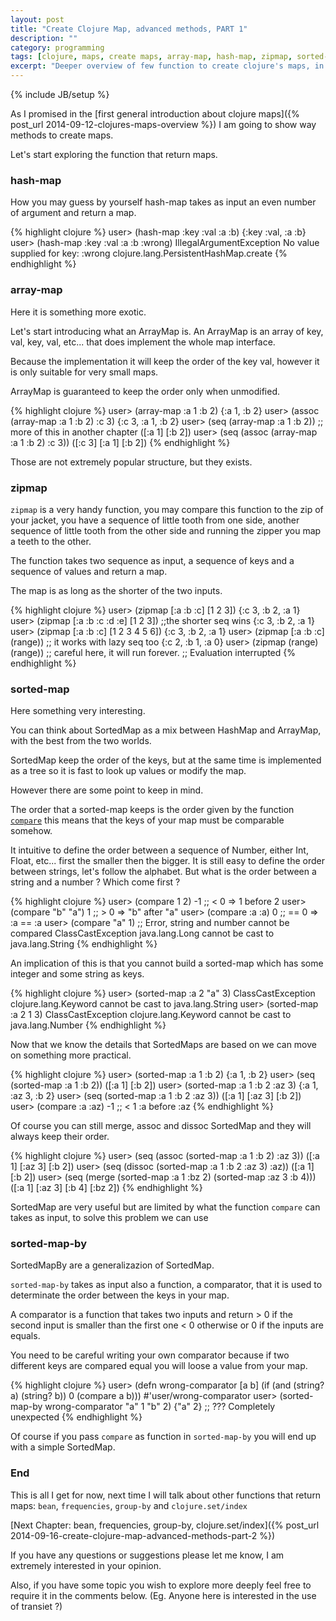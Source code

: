 ```yaml
---
layout: post
title: "Create Clojure Map, advanced methods, PART 1"
description: ""
category: programming
tags: [clojure, maps, create maps, array-map, hash-map, zipmap, sorted-map, sorted-map-by]
excerpt: "Deeper overview of few function to create clojure's maps, in particular hash-map, array-map, zipmap, sorted-map and sorted-map-by."
---
```

{% include JB/setup %}

As I promised in the [first general introduction about clojure maps]({% post_url 2014-09-12-clojures-maps-overview %}) I am going to show way methods to create maps.

Let's start exploring the function that return maps.

### hash-map

How you may guess by yourself hash-map takes as input an even number of argument and return a map.

{% highlight clojure %} 
user> (hash-map :key :val :a :b)
{:key :val, :a :b}
user> (hash-map :key :val :a :b :wrong)
IllegalArgumentException No value supplied for key: :wrong  clojure.lang.PersistentHashMap.create
{% endhighlight %}

### array-map

Here it is something more exotic.

Let's start introducing what an ArrayMap is. An ArrayMap is an array of key, val, key, val, etc... that does implement the whole map interface.

Because the implementation it will keep the order of the key val, however it is only suitable for very small maps.

ArrayMap is guaranteed to keep the order only when unmodified.

{% highlight clojure %}
user> (array-map :a 1 :b 2)
{:a 1, :b 2}
user> (assoc (array-map :a 1 :b 2) :c 3)
{:c 3, :a 1, :b 2}
user> (seq (array-map :a 1 :b 2)) ;; more of this in another chapter
([:a 1] [:b 2])
user> (seq (assoc (array-map :a 1 :b 2) :c 3))
([:c 3] [:a 1] [:b 2])
{% endhighlight %}

Those are not extremely popular structure, but they exists.

### zipmap

`zipmap` is a very handy function, you may compare this function to the zip of your jacket, you have a sequence of little tooth from one side, another sequence of little tooth from the other side and running the zipper you map a teeth to the other.

The function takes two sequence as input, a sequence of keys and a sequence of values and return a map.

The map is as long as the shorter of the two inputs.

{% highlight clojure %}
user> (zipmap [:a :b :c] [1 2 3])
{:c 3, :b 2, :a 1}
user> (zipmap [:a :b :c :d :e] [1 2 3]) ;;the shorter seq wins
{:c 3, :b 2, :a 1}
user> (zipmap [:a :b :c] [1 2 3 4 5 6])
{:c 3, :b 2, :a 1}
user> (zipmap [:a :b :c] (range)) ;; it works with lazy seq too
{:c 2, :b 1, :a 0}
user> (zipmap (range) (range)) ;; careful here, it will run forever.
;; Evaluation interrupted
{% endhighlight %}

### sorted-map

Here something very interesting.

You can think about SortedMap as a mix between HashMap and ArrayMap, with the best from the two worlds.

SortedMap keep the order of the keys, but at the same time is implemented as a tree so it is fast to look up values or modify the map.

However there are some point to keep in mind.

The order that a sorted-map keeps is the order given by the function [`compare`](http://grimoire.arrdem.com/1.6.0/clojure.core/compare/) this means that the keys of your map must be comparable somehow.

It intuitive to define the order between a sequence of Number, either Int, Float, etc... first the smaller then the bigger. It is still easy to define the order between strings, let's follow the alphabet. But what is the order between a string and a number ? Which come first ?

{% highlight clojure %}
user> (compare 1 2)
-1 ;; < 0 => 1 before 2
user> (compare "b" "a")
1 ;; > 0 => "b" after "a"
user> (compare :a :a)
0 ;; == 0 => :a == :a
user> (compare "a" 1) ;; Error, string and number cannot be compared
ClassCastException java.lang.Long cannot be cast to java.lang.String
{% endhighlight %}

An implication of this is that you cannot build a sorted-map which has some integer and some string as keys.

{% highlight clojure %}
user> (sorted-map :a 2 "a" 3)
ClassCastException clojure.lang.Keyword cannot be cast to java.lang.String
user> (sorted-map :a 2 1 3)
ClassCastException clojure.lang.Keyword cannot be cast to java.lang.Number
{% endhighlight %}

Now that we know the details that SortedMaps are based on we can move on something more practical.

{% highlight clojure %}
user> (sorted-map :a 1 :b 2)
{:a 1, :b 2}
user> (seq (sorted-map :a 1 :b 2))
([:a 1] [:b 2])
user> (sorted-map :a 1 :b 2 :az 3)
{:a 1, :az 3, :b 2}
user> (seq (sorted-map :a 1 :b 2 :az 3))
([:a 1] [:az 3] [:b 2])
user> (compare :a :az)
-1 ;; < 1 :a before :az
{% endhighlight %}

Of course you can still merge, assoc and dissoc SortedMap and they will always keep their order.

{% highlight clojure %}
user> (seq (assoc (sorted-map :a 1 :b 2) :az 3))
([:a 1] [:az 3] [:b 2])
user> (seq (dissoc (sorted-map :a 1 :b 2 :az 3) :az))
([:a 1] [:b 2])
user> (seq (merge (sorted-map :a 1 :bz 2) (sorted-map :az 3 :b 4)))
([:a 1] [:az 3] [:b 4] [:bz 2])
{% endhighlight %}

SortedMap are very useful but are limited by what the function `compare` can takes as input, to solve this problem we can use

### sorted-map-by

SortedMapBy are a generalizazion of SortedMap.

`sorted-map-by` takes as input also a function, a comparator, that it is used to determinate the order between the keys in your map.

A comparator is a function that takes two inputs and return > 0 if the second input is smaller than the first one < 0 otherwise or 0 if the inputs are equals.

You need to be careful writing your own comparator because if two different keys are compared equal you will loose a value from your map.

{% highlight clojure %}
user> (defn wrong-comparator [a b]
	(if (and (string? a) (string? b))
	  0
	  (compare a b)))
#'user/wrong-comparator
user> (sorted-map-by wrong-comparator "a" 1 "b" 2)
{"a" 2} ;; ??? Completely unexpected
{% endhighlight %}

Of course if you pass `compare` as function in `sorted-map-by` you will end up with a simple SortedMap.

### End

This is all I get for now, next time I will talk about other functions that return maps: `bean`, `frequencies`, `group-by` and `clojure.set/index`

[Next Chapter: bean, frequencies, group-by, clojure.set/index]({% post_url 2014-09-16-create-clojure-map-advanced-methods-part-2 %})



If you have any questions or suggestions please let me know, I am extremely interested in your opinion.

Also, if you have some topic you wish to explore more deeply feel free to require it in the comments below.
(Eg. Anyone here is interested in the use of transiet ?) 

